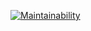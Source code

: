 [![Maintainability](https://api.codeclimate.com/v1/badges/dc3802bf90c353bf8de7/maintainability)](https://codeclimate.com/github/MaksimPerepeliuk/frontend-project-lvl2/maintainability)

